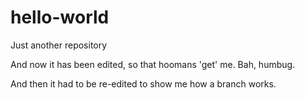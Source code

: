 # hello-world
Just another repository

And now it has been edited, so that hoomans 'get' me. Bah, humbug.

And then it had to be re-edited to show me how a branch works.
